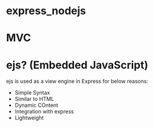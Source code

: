 # express_nodejs


# MVC


# ejs? (Embedded JavaScript)

ejs is used as a view engine in Express for below reasons:
- Simple Syntax
- Similar to HTML
- Dynamic COntent
- Integration with express 
- Lightweight


